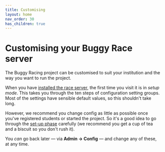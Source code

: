 ```yaml
---
title: Customising
layout: home
nav_order: 30
has_children: true
---
```



# Customising your Buggy Race server

The Buggy Racing project can be customised to suit your institution and the
way you want to run the project.

When you have [installed the race server](../hosting), the first time you visit
it is in _setup mode_. This takes you through the ten steps of configuration setting groups. Most of the settings have sensible default values, so this shouldn't take long. 

However, we recommend you change config as little as possible once you've registered students or started the project. So it's a good idea to go through
the [set-up phase](setup-phase) carefully (we recommend you get a cup of tea and a biscuit so you don't rush it).

You _can_ go back later — via **Admin → Config** — and change any of these, at any time.
